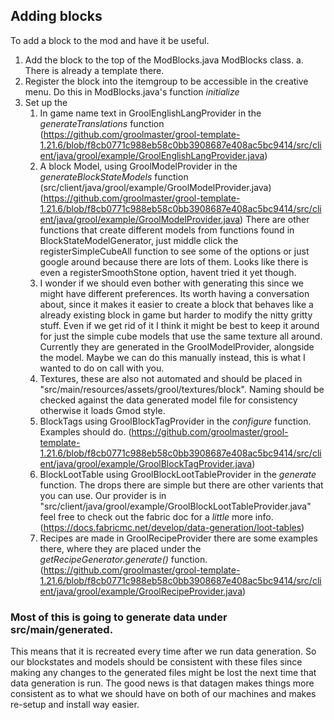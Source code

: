 ## Adding blocks
To add a block to the mod and have it be useful. 
1. Add the block to the top of the ModBlocks.java ModBlocks class. 
    a. There is already a template there.
2. Register the block into the itemgroup to be accessible in the creative menu. Do this in ModBlocks.java's function *initialize* 
3. Set up the 
	1. In game name text in GroolEnglishLangProvider in the *generateTranslations* function (https://github.com/groolmaster/grool-template-1.21.6/blob/f8cb0771c988eb58c0bb3908687e408ac5bc9414/src/client/java/grool/example/GroolEnglishLangProvider.java)
	2. A block Model, using GroolModelProvider in the *generateBlockStateModels* function (src/client/java/grool/example/GroolModelProvider.java) (https://github.com/groolmaster/grool-template-1.21.6/blob/f8cb0771c988eb58c0bb3908687e408ac5bc9414/src/client/java/grool/example/GroolModelProvider.java) There are other functions that create different models from functions found in BlockStateModelGenerator, just middle click the registerSimpleCubeAll function to see some of the options or just google around because there are lots of them. Looks like there is even a registerSmoothStone option, havent tried it yet though. 
	3. I wonder if we should even bother with generating this since we might have different preferences. Its worth having a conversation about, since it makes it easier to create a block that behaves like a already existing block in game but harder to modify the nitty gritty stuff. Even if we get rid of it I think it might be best to keep it around for just the simple cube models that use the same texture all around. Currently they are generated in the GroolModelProvider, alongside the model. Maybe we can do this manually instead, this is what I wanted to do on call with you.
	4. Textures, these are also not automated and should be placed in "src/main/resources/assets/grool/textures/block". Naming should be checked against the data generated model file for consistency otherwise it loads Gmod style.
	5. BlockTags using GroolBlockTagProvider in the *configure* function. Examples should do. (https://github.com/groolmaster/grool-template-1.21.6/blob/f8cb0771c988eb58c0bb3908687e408ac5bc9414/src/client/java/grool/example/GroolBlockTagProvider.java)
	6. BlockLootTable using GroolBlockLootTableProvider in the *generate* function. The drops there are simple but there are other varients that you can use. Our provider is in "src/client/java/grool/example/GroolBlockLootTableProvider.java" feel free to check out the fabric doc for a *little* more info. (https://docs.fabricmc.net/develop/data-generation/loot-tables)
	7. Recipes are made in GroolRecipeProvider there are some examples there, where they are placed under the *getRecipeGenerator.generate()* function. (https://github.com/groolmaster/grool-template-1.21.6/blob/f8cb0771c988eb58c0bb3908687e408ac5bc9414/src/client/java/grool/example/GroolRecipeProvider.java)
### Most of this is going to generate data under src/main/generated. 
This means that it is recreated every time after we run data generation. So our blockstates and models should be consistent with these files since making any changes to the generated files might be lost the next time that data generation is run. The good news is that datagen makes things more consistent as to what we should have on both of our machines and makes re-setup and install way easier.
